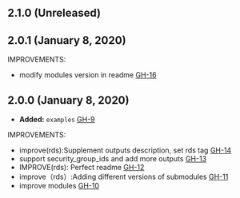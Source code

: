 ## 2.1.0 (Unreleased)
## 2.0.1 (January 8, 2020)

IMPROVEMENTS:

- modify modules version in readme [GH-16](https://github.com/terraform-alicloud-modules/terraform-alicloud-rds/pull/16)

## 2.0.0 (January 8, 2020)

- **Added:** `examples` [GH-9](https://github.com/terraform-alicloud-modules/terraform-alicloud-rds/pull/9)

IMPROVEMENTS:

- improve(rds):Supplement outputs description, set rds tag [GH-14](https://github.com/terraform-alicloud-modules/terraform-alicloud-rds/pull/14)
- support security_group_ids and add more outputs [GH-13](https://github.com/terraform-alicloud-modules/terraform-alicloud-rds/pull/13)
- IMPROVE(rds): Perfect readme [GH-12](https://github.com/terraform-alicloud-modules/terraform-alicloud-rds/pull/12)
- improve（rds）:Adding different versions of submodules [GH-11](https://github.com/terraform-alicloud-modules/terraform-alicloud-rds/pull/11)
- improve modules [GH-10](https://github.com/terraform-alicloud-modules/terraform-alicloud-rds/pull/10)